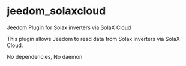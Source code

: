 # jeedom_solaxcloud
Jeedom Plugin for Solax inverters via SolaX Cloud

This plugin allows Jeedom to read data from Solax inverters via SolaX Cloud.

No dependencies, 
No daemon
